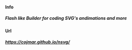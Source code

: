 #### Info
##### Flash like Builder for coding SVG's andimations and more 
#### Url
##### https://cojmar.github.io/nsvg/
